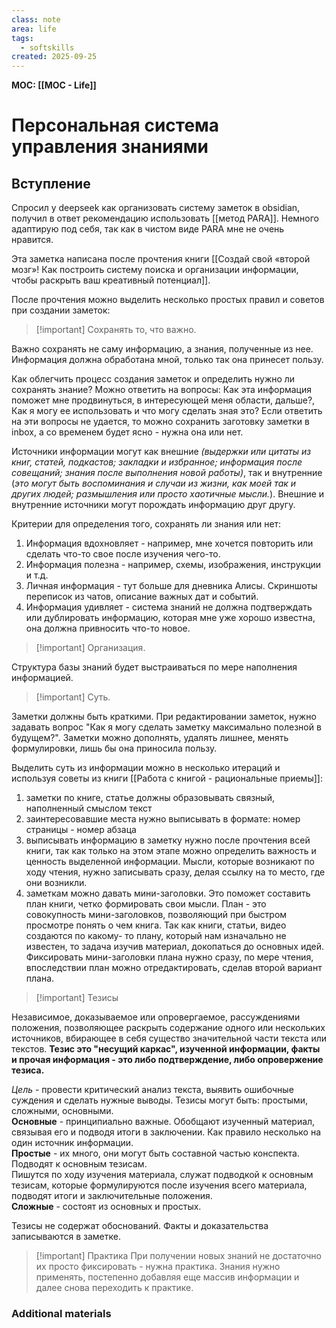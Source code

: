 ```yaml
---
class: note
area: life
tags:
  - softskills
created: 2025-09-25
---
```

**MOC: [[MOC - Life]]**

# Персональная система управления знаниями

## Вступление

Спросил у deepseek как организовать систему заметок в obsidian, получил в ответ рекомендацию использовать [[метод PARA]]. 
Немного адаптирую под себя, так как в чистом виде PARA мне не очень нравится.

Эта заметка написана после прочтения книги [[Создай свой «второй мозг»! Как построить систему поиска и организации информации, чтобы раскрыть ваш креативный потенциал]].

После прочтения можно выделить несколько простых правил и советов при создании заметок:

>[!important] Сохранять то, что важно.

Важно сохранять не саму информацию, а знания, полученные из нее. Информация должна обработана мной, только так она принесет пользу. 

Как облегчить процесс создания заметок и определить нужно ли сохранять знание? Можно ответить на вопросы: Как эта информация поможет мне продвинуться, в интересующей меня области, дальше?, Как я могу ее использовать и что могу сделать зная это? Если ответить на эти вопросы не удается, то можно сохранить заготовку заметки в inbox, а со временем будет ясно - нужна она или нет.

Источники информации могут как внешние *(выдержки или цитаты из книг, статей, подкастов; закладки и избранное; информация после совещаний; знания после выполнения новой работы)*, так и внутренние (*это могут быть воспоминания и случаи из жизни, как моей так и других людей; размышления или просто хаотичные мысли.*). Внешние и внутренние источники могут порождать информацию друг другу.

Критерии для определения того, сохранять ли знания или нет:
1. Информация вдохновляет -  например, мне хочется повторить или сделать что-то свое после изучения чего-то.
2. Информация полезна - например, схемы, изображения, инструкции и т.д.
3. Личная информация - тут больше для дневника Алисы. Скриншоты переписок из чатов, описание важных дат и событий.
4. Информация удивляет - система знаний не должна подтверждать или дублировать информацию, которая мне уже хорошо известна, она должна привносить что-то новое.

>[!important] Организация.

Структура базы знаний будет выстраиваться по мере наполнения информацией.

>[!important] Суть.


Заметки должны быть краткими. При редактировании заметок, нужно задавать вопрос "Как я могу сделать заметку максимально полезной в будущем?". Заметки можно дополнять, удалять лишнее, менять формулировки, лишь бы она приносила пользу.

Выделить суть из информации можно в несколько итераций и используя советы из книги [[Работа с книгой - рациональные приемы]]:
1. заметки по книге, статье должны образовывать связный, наполненный смыслом текст
2. заинтересовавшие места нужно выписывать в формате: номер страницы - номер абзаца
3. выписывать информацию в заметку нужно после прочтения всей книги, так как только на этом этапе можно определить важность и ценность выделенной информации. Мысли, которые возникают по ходу чтения, нужно записывать сразу, делая ссылку на то место, где они возникли.
4. заметкам можно давать мини-заголовки. Это поможет составить план книги, четко формировать свои мысли. План - это совокупность мини-заголовков, позволяющий при быстром просмотре понять о чем книга. Так как книги, статьи, видео создаются по какому- то плану, который нам изначально не известен, то задача изучив материал, докопаться до основных идей. Фиксировать мини-заголовки плана нужно сразу, по мере чтения, впоследствии план можно отредактировать, сделав второй вариант плана.

> [!important] Тезисы

Независимое, доказываемое или опровергаемое, рассуждениями положения, позволяющее раскрыть содержание одного или нескольких источников, вбирающее в себя существо значительной части текста или текстов. **Тезис это "несущий каркас", изученной информации, факты и прочая информация - это либо подтверждение, либо опровержение тезиса.**

*Цель* - провести критический анализ текста, выявить ошибочные суждения и сделать нужные выводы.
Тезисы могут быть: простыми, сложными, основными.  
**Основные** - принципиально важные. Обобщают изученный материал, связывая его и подводя итоги в заключении. Как правило несколько на один источник информации.  
**Простые** - их много, они могут быть составной частью конспекта. Подводят к основным тезисам.  
Пишутся по ходу изучения материала, служат подводкой к основным тезисам, которые формулируются после изучения всего материала, подводят итоги и заключительные положения.  
**Сложные** - состоят из основных и простых.

Тезисы не содержат обоснований. Факты и доказательства записываются в заметке.

> [!important] Практика
> При получении новых знаний не достаточно их просто фиксировать - нужна практика. Знания нужно применять, постепенно добавляя еще массив информации и далее снова переходить к практике.






### Additional materials